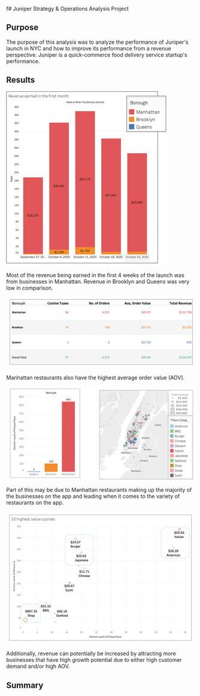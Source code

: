 f# Juniper Strategy & Operations Analysis Project 

## Purpose
The purpose of this analysis was to analyze the performance of Juniper's launch in NYC and how to improve its performance from a revenue perspective. Juniper is a quick-commerce food delivery service startup's performance.

## Results
<img src="https://github.com/teresa-le/Juniper_Strategy_Operations_Analysis/blob/main/Resources/Revenue%20Earned.png">

Most of the revenue being earned in the first 4 weeks of the launch was from businesses in Manhattan. Revenue in Brooklyn and Queens was very low in comparison. 

<img src="https://github.com/teresa-le/Juniper_Strategy_Operations_Analysis/blob/main/Resources/AOV.png"> 

Manhattan restaurants also have the highest average order value (AOV). 

<img src="https://github.com/teresa-le/Juniper_Strategy_Operations_Analysis/blob/main/Resources/Restaurant%20Density%20Variety.png"> 

Part of this may be due to Manhattan restaurants making up the majority of the businesses on the app and leading when it comes to the variety of restaurants on the app. 

<img src="https://github.com/teresa-le/Juniper_Strategy_Operations_Analysis/blob/main/Resources/Highest%20Value%20Cuisines.png"> 

Additionally, revenue can potentially be increased by attracting more businesses that have high growth potential due to either high customer demand and/or high AOV. 

## Summary 



